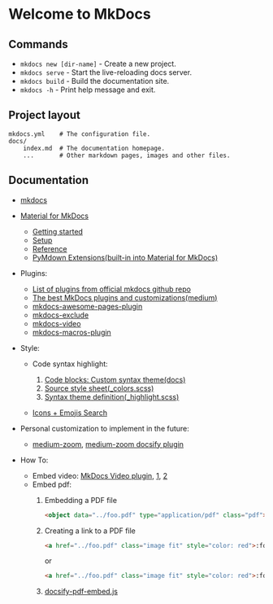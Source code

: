 # Welcome to MkDocs

## Commands

+ `mkdocs new [dir-name]` - Create a new project.
+ `mkdocs serve` - Start the live-reloading docs server.
+ `mkdocs build` - Build the documentation site.
+ `mkdocs -h` - Print help message and exit.

## Project layout

    mkdocs.yml    # The configuration file.
    docs/
        index.md  # The documentation homepage.
        ...       # Other markdown pages, images and other files.

## Documentation

+ [mkdocs](https://www.mkdocs.org)
+ [Material for MkDocs](https://squidfunk.github.io/mkdocs-material/)
    + [Getting started](https://squidfunk.github.io/mkdocs-material/getting-started/)
    + [Setup](https://squidfunk.github.io/mkdocs-material/setup/changing-the-colors/)
    + [Reference](https://squidfunk.github.io/mkdocs-material/reference/)
    + [PyMdown Extensions(built-in into Material for MkDocs)](https://facelessuser.github.io/pymdown-extensions/)
+ Plugins:
    + [List of plugins from official mkdocs github repo](https://github.com/mkdocs/mkdocs/wiki/MkDocs-Plugins#site-management)
    + [The best MkDocs plugins and customizations(medium)](https://chrieke.medium.com/the-best-mkdocs-plugins-and-customizations-fc820eb19759)
    + [mkdocs-awesome-pages-plugin](https://github.com/lukasgeiter/mkdocs-awesome-pages-plugin)
    + [mkdocs-exclude](https://github.com/apenwarr/mkdocs-exclude)
    + [mkdocs-video](https://github.com/soulless-viewer/mkdocs-video)
    + [mkdocs-macros-plugin](https://github.com/fralau/mkdocs_macros_plugin)

+ Style:
    + Code syntax highlight:
        1. [Code blocks: Custom syntax theme(docs)](https://squidfunk.github.io/mkdocs-material/reference/code-blocks/#custom-syntax-theme)
        2. [Source style sheet(_colors.scss)](https://github.com/squidfunk/mkdocs-material/blob/master/src/assets/stylesheets/main/_colors.scss#L68)
        3. [Syntax theme definition(_highlight.scss)](https://github.com/squidfunk/mkdocs-material/blob/master/src/assets/stylesheets/main/extensions/pymdownx/_highlight.scss#L86)

    + [Icons + Emojis Search](https://squidfunk.github.io/mkdocs-material/reference/icons-emojis/)

+ Personal customization to implement in the future:
    + [medium-zoom](https://github.com/francoischalifour/medium-zoom#selectors), [medium-zoom docsify plugin](https://cdn.jsdelivr.net/npm/docsify/lib/plugins/zoom-image.min.js)

+ How To:
    + Embed video: [MkDocs Video plugin](https://github.com/soulless-viewer/mkdocs-video), [1](https://github.com/squidfunk/mkdocs-material/issues/492), [2](https://github.com/mkdocs/mkdocs/issues/243)
    + Embed pdf:
        1. Embedding a PDF file

            ```html
            <object data="../foo.pdf" type="application/pdf" class="pdf"></object>
            ```

        2. Creating a link to a PDF file

            ```html
            <a href="../foo.pdf" class="image fit" style="color: red">:fontawesome-regular-file-pdf:</a>
            ```

            or

            ```html
            <a href="../foo.pdf" class="image fit" style="color: red">:fontawesome-solid-file-pdf:</a>
            ```

        3. [docsify-pdf-embed.js](https://unpkg.com/docsify-pdf-embed-plugin@1.0.8/src/docsify-pdf-embed.js)

